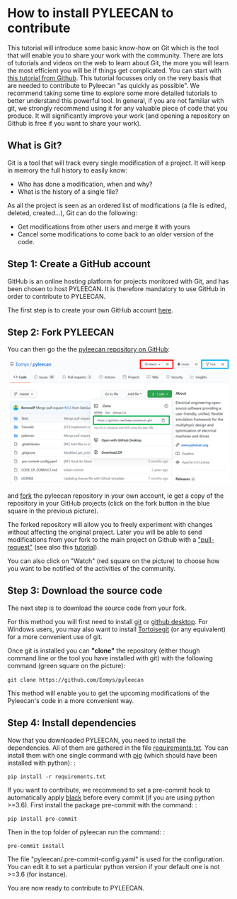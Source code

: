 How to install PYLEECAN to contribute
=====================================

This tutorial will introduce some basic know-how on Git which is the
tool that will enable you to share your work with the community. There
are lots of tutorials and videos on the web to learn about Git, the more
you will learn the most efficient you will be if things get complicated.
You can start with [this tutorial from Github](https://try.github.io/).
This tutorial focusses only on the very basis that are needed to
contribute to Pyleecan "as quickly as possible". We recommend taking
some time to explore some more detailed tutorials to better understand
this powerful tool. In general, if you are not familiar with git, we
strongly recommend using it for any valuable piece of code that you
produce. It will significantly improve your work (and opening a
repository on Github is free if you want to share your work).

What is Git?
------------

Git is a tool that will track every single modification of a project. It
will keep in memory the full history to easily know:

-   Who has done a modification, when and why?
-   What is the history of a single file?

As all the project is seen as an ordered list of modifications (a file
is edited, deleted, created…), Git can do the following:

-   Get modifications from other users and merge it with yours
-   Cancel some modifications to come back to an older version of the
    code.

Step 1: Create a GitHub account
-------------------------------

GitHub is an online hosting platform for projects monitored with Git, and has been chosen to host PYLEECAN. 
It is therefore mandatory to use GitHub in order to contribute to PYLEECAN.

The first step is to create your own GitHub account [here](https://github.com/).

Step 2: Fork PYLEECAN
---------------------

You can then go the the [pyleecan repository on GitHub](https://github.com/Eomys/pyleecan):

![](_static/github_get_code.PNG)

and [fork](https://help.github.com/en/articles/fork-a-repo) the pyleecan 
repository in your own account, ie get a copy of the repository in your GitHub projects 
(click on the fork button in the blue square in the previous picture). 

The forked repository will allow you to freely experiment with changes
without affecting the original project. Later you will be able to send
modifications from your fork to the main project on Github with a
["pull-request"](https://docs.github.com/en/free-pro-team@latest/github/collaborating-with-issues-and-pull-requests/creating-a-pull-request) 
(see also this [tutorial](integrate.contribution.md)).

You can also click on "Watch" (red square on the
picture) to choose how you want to be notified of the activities of the
community.

Step 3: Download the source code
--------------------------------

The next step is to download the source code from your fork. 

For this method you will first need to install [git](https://git-scm.com/) 
or [github desktop](https://desktop.github.com/). For Windows users, 
you may also want to install [Tortoisegit](https://tortoisegit.org/download/) 
(or any equivalent) for a more convenient use of git. 

Once git is installed you can **"clone"** the repository (either though command 
line or the tool you have installed with git) with the following command 
(green square on the picture):

`git clone https://github.com/Eomys/pyleecan`

This method will enable you to get the upcoming modifications of the Pyleecan's code in a more convenient way.

Step 4: Install dependencies
----------------------------

Now that you downloaded PYLEECAN, you need to install the dependencies.
All of them are gathered in the file
[requirements.txt](https://github.com/Eomys/pyleecan/blob/master/requirements.txt).
You can install them with one single command with
[pip](https://pypi.org/project/pip/) (which should have been installed
with python): :

    pip install -r requirements.txt

If you want to contribute, we recommend to set a pre-commit hook to
automatically apply [black](https://pypi.org/project/black/) before
every commit (if you are using python \>=3.6). First install the package
pre-commit with the command: :

    pip install pre-commit

Then in the top folder of pyleecan run the command: :

    pre-commit install

The file "pyleecan/.pre-commit-config.yaml" is used for the
configuration. You can edit it to set a particular python version if
your default one is not \>=3.6 (for instance).

You are now ready to contribute to PYLEECAN.
